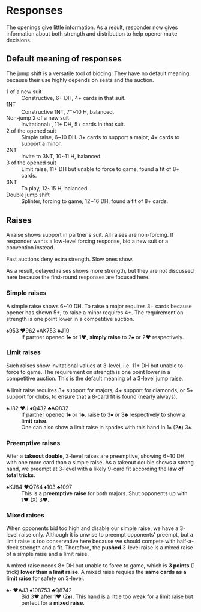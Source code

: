 Responses
=========
The openings give little information.  As a result, responder now gives
information about both strength and distribution to help opener make decisions.

Default meaning of responses
----------------------------
The jump shift is a versatile tool of bidding.  They have no default meaning
because their use highly depends on seats and the auction.

<dl>
  <dt>1 of a new suit</dt>
  <dd>Constructive, 6+ DH, 4+ cards in that suit.</dd>

  <dt>1NT</dt>
  <dd>Constructive 1NT, 7<sup>+</sup>~10 H, balanced.</dd>

  <dt>Non-jump 2 of a new suit</dt>
  <dd>Invitational+, 11+ DH, 5+ cards in that suit.</dd>

  <dt>2 of the opened suit</dt>
  <dd>Simple raise, 6~10 DH.  3+ cards to support a major; 4+ cards to support a minor.</dd>

  <dt>2NT</dt>
  <dd>Invite to 3NT, 10~11 H, balanced.</dd>

  <dt>3 of the opened suit</dt>
  <dd>Limit raise, 11+ DH but unable to force to game, found a fit of 8+ cards.</dd>

  <dt>3NT</dt>
  <dd>To play, 12~15 H, balanced.</dd>

  <dt>Double jump shift</dt>
  <dd>Splinter, forcing to game, 12~16 DH, found a fit of 8+ cards.</dd>
</dl>

Raises
------
A raise shows support in partner's suit.  All raises are non-forcing.  If
responder wants a low-level forcing response, bid a new suit or a convention
instead.

Fast auctions deny extra strength.  Slow ones show.

As a result, delayed raises shows more strength, but they are not discussed
here because the first-round responses are focused here.

### Simple raises ###
A simple raise shows 6~10 DH.  To raise a major requires 3+ cards because
opener has shown 5+; to raise a minor requires 4+.  The requirement on strength
is one point lower in a competitive auction.

<dl>
  <dt>♠953 ♥962 ♦AK753 ♣J10</dt>
  <dd>If partner opened 1♠ or 1♥, <strong>simply raise</strong> to 2♠ or 2♥ respectively.</dd>
</dl>

### Limit raises ###
Such raises show invitational values at 3-level, i.e. 11+ DH but unable to
force to game.  The requirement on strength is one point lower in a competitive
auction.  This is the default meaning of a 3-level jump raise.

A limit raise requires 3+ support for majors, 4+ support for diamonds, or 5+
support for clubs, to ensure that a 8-card fit is found (nearly always).

<dl>
  <dt>♠J82 ♥J ♦Q432 ♣AQ832</dt>
  <dd>If partner opened 1♦ or 1♣, raise to 3♦ or 3♣ respectively to show a <strong>limit raise</strong>.</dd>
  <dd>One can also show a limit raise in spades with this hand in 1♠ (2♣) 3♠.</dd>
</dl>

### Preemptive raises ###
After a **takeout double**, 3-level raises are preemptive, showing 6~10 DH with
one more card than a simple raise.  As a takeout double shows a strong hand, we
preempt at 3-level with a likely 9-card fit according the **law of total
tricks**.

<dl>
  <dt>♠KJ84 ♥Q764 ♦103 ♣1097</dt>
  <dd>This is a <strong>preemptive raise</strong> for both majors.  Shut opponents up with 1♥ (X) 3♥.</dd>
</dl>

### Mixed raises ###
When opponents bid too high and disable our simple raise, we have a 3-level
raise only.  Although it is unwise to preempt opponents' preempt, but a limit
raise is too conservative here because we should compete with half-a-deck
strength and a fit.  Therefore, the **pushed** 3-level raise is a mixed raise
of a simple raise and a limit raise.

A mixed raise needs 8+ DH but unable to force to game, which is **3 points** (1
trick) **lower than a limit raise**.  A mixed raise requies the **same cards as
a limit raise** for safety on 3-level.

<dl>
  <dt>♠- ♥AJ3 ♦108753 ♣Q8742</dt>
  <dd>Bid 3♥ after 1♥ (2♠).  This hand is a little too weak for a limit raise but perfect for a <strong>mixed raise</strong>.</dd>
</dl>
